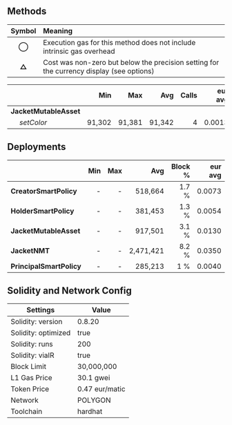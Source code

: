## Methods
| **Symbol** | **Meaning**                                                                              |
| :--------: | :--------------------------------------------------------------------------------------- |
|    **◯**   | Execution gas for this method does not include intrinsic gas overhead                    |
|    **△**   | Cost was non-zero but below the precision setting for the currency display (see options) |

|                        |    Min |    Max |    Avg | Calls | eur avg |
| :--------------------- | -----: | -----: | -----: | ----: | ------: |
| **JacketMutableAsset** |        |        |        |       |         |
|        *setColor*      | 91,302 | 91,381 | 91,342 |     4 |  0.0013 |

## Deployments
|                          | Min | Max  |       Avg | Block % | eur avg |
| :----------------------- | --: | ---: | --------: | ------: | ------: |
| **CreatorSmartPolicy**   |   - |    - |   518,664 |   1.7 % |  0.0073 |
| **HolderSmartPolicy**    |   - |    - |   381,453 |   1.3 % |  0.0054 |
| **JacketMutableAsset**   |   - |    - |   917,501 |   3.1 % |  0.0130 |
| **JacketNMT**            |   - |    - | 2,471,421 |   8.2 % |  0.0350 |
| **PrincipalSmartPolicy** |   - |    - |   285,213 |     1 % |  0.0040 |

## Solidity and Network Config
| **Settings**        | **Value**      |
| ------------------- | -------------- |
| Solidity: version   | 0.8.20         |
| Solidity: optimized | true           |
| Solidity: runs      | 200            |
| Solidity: viaIR     | true           |
| Block Limit         | 30,000,000     |
| L1 Gas Price        | 30.1 gwei      |
| Token Price         | 0.47 eur/matic |
| Network             | POLYGON        |
| Toolchain           | hardhat        |

